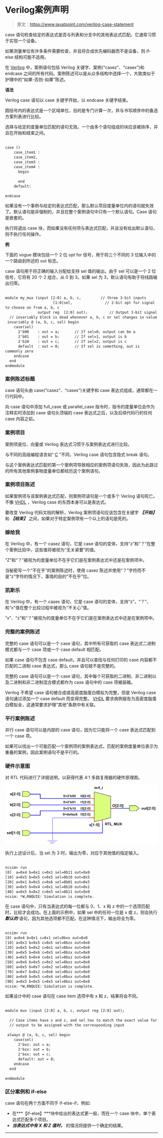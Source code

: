 # Verilog案例声明

> 原文：<https://www.javatpoint.com/verilog-case-statement>

case 语句检查给定的表达式是否与列表和分支中的其他表达式匹配。它通常习惯于实现一个设备。

如果测量单位有许多条件需要检查，并且将合成优先编码器而不是设备，则 if-else 结构可能不适用。

在 [Verilog](https://www.javatpoint.com/verilog) 中，案例语句包括 Verilog 关键字、案例(“casez”、“casex”)和 endcase 之间的所有代码。案例陈述可以是从众多结构中选择一个，大致类似于护理中的“如果-否则-如果”陈述。

**语法**

Verilog case 语句以 case 关键字开始，以 endcase 关键字结束。

圆括号内的表达式是一个区域单位，目的是专门计算一次，并与书写顺序中的备选方案列表进行比较。

选择与给定的度量单位匹配的语句无效。一个由多个语句组成的块应该被排序，并且在开始和结束之间。

```

case ()
	case_item1 : 
	case_item2,
	case_item3 : 
	case_item4 : 	
      begin

      end
	default: 

endcase

```

如果没有一个事例与给定的表达式匹配，那么默认项目度量单位内的语句就失效了。默认语句是非强制的，并且在整个案例语句中只有一个默认语句。Case 语句是嵌套的。

执行将退出 case 块，而如果没有任何项与表达式匹配，并且没有给出默认语句，则不执行任何操作。

**例**

下面的 vogue 模块包括一个 2 位 opt for 信号，用于将三个不同的 3 位输入中的一个路由到所述的 out 标志。

case 语句用于将正确的输入分配给支持 sel 值的输出。由于 sel 可以是一个 2 位信号，它将有 20 个 2 组合，从 0 到 3。如果 sel 为 3，默认语句有助于将线路输出归零。

```

module my_mux (input [2:0] a, b, c, 		// three 3-bit inputs
                      [1:0]sel, 			  // 2-bit opt for signal to choose on from a, b, c
               output reg  [2:0] out); 			// Output 3-bit signal
  // invariably block is dead whenever a, b, c or sel changes in value
 invariably @ (a, b, c, sel) begin
    case(sel)
      2'b00    : out = a; 		// If sel=0, output can be a
      2'b01    : out = b; 		// If sel=1, output is b
      2'b10    : out = c; 		// If sel=2, output is c
      default  : out = 0; 		// If sel is something, out is commonly zero
    endcase
  end
endmodule

```

### 案例陈述标题

case 语句头由 case(“casez”、“casex”)关键字和 case 表达式组成，通常都在一行代码中。

向 case 语句中添加 full_case 或 parallel_case 指令时，指令的度量单位会作为注释实时添加到 case 语句头顶端的 case 表达式之后，以及后续代码行的任何 case 内容之前。

### 案例项目

案例项是位、向量或 Verilog 表达式习惯于与案例表达式进行比较。

与不同的高级编程语言如“ [C](https://www.javatpoint.com/c-programming-language-tutorial) ”不同，Verilog case 语句包含隐式 break 语句。

与这个案例表达式匹配的第一个案例项导致相应的案例项语句失效，因此为此跳过的所有其他案例事物度量单位都经历这个案例语句。

### 案例项目陈述

如果案例项与该案例表达式匹配，则案例项语句是一个或多个 Verilog 语句死亡。不像 [VHDL](https://www.javatpoint.com/vhdl) ，Verilog case 的东西本身可以是表达式。

要改变 Verilog 代码文档的解析，Verilog 案例项语句应该包含在关键字 ***【开始】*** 和 ***【结束】*** 之间，如果对于特定案例项有一个以上的语句是死的。

### 嫁给我

在 Verilog 中，有一个 casez 语句，它是 case 语句的变体，支持“z”和“？”在整个案例比较中，这些值将被视为“无关紧要”的值。

“Z”和“？”被视为的度量单位不在乎它们是在案例表达式中还是在案例项中。

当秘密写一个“不在乎”的案例陈述时，使用 casez 陈述并使用“？”字符而不是“z”字符的情况下，事情的目的“不在乎”位。

### 凯斯乐

在 Verilog 中，有一个 casex 语句，它是 case 语句的变体，支持“z”，“？”、和“x”值在整个比较过程中被视为“不关心”值。

“x”、“z”和“？”被视为的度量单位不在乎它们是在案例表达式中还是在案例项中。

### 完整的案例陈述

完整的 case 语句可以是一个 case 语句，其中所有可获取的 case 表达式二进制模式都与一个 case 项或一个 case default 相匹配。

如果 case 语句不包含 case default，并且可以查找与任何打印的 case 内容都不匹配的二进制 case 表达式，那么 case 语句就不是完整的。

完整的 case 语句可以是一个 case 语句，其中每个可获取的二进制、非二进制以及二进制和非二进制混合模式都作为 case 语句中的 case 项被装箱。

Verilog 不希望 case 语句被合成或高密度脂蛋白模拟为完整，但是 Verilog case 语句通过添加一个 case default 而变得完整。 [VHDL](https://www.javatpoint.com/vhdl-full-form) 要求病例报告为高密度脂蛋白模拟全，这通常要求护理“其他”条款中有关联。

### 平行案例陈述

并行 case 语句可以是内部的 case 语句，因为它只能将一个 case 表达式匹配到一个 case 项。

如果可以找出一个可能匹配一个案例项的案例表达式，匹配的案例度量单位表示为重叠的案例，因此案例语句不是平行的。

### 硬件示意图

对 RTL 代码进行了详细说明，以获得代表 4:1 多路复用器的硬件原理图。

![Verilog Case Statement](img/485233624bf87e2761632b5a7a5ce1d7.png)

执行上述设计后，当 sel 为 3 时，输出为零，对应于其他值的指定输入。

```

ncsim> run
[0]  a=0x4 b=0x1 c=0x1 sel=0b11 out=0x0
[10] a=0x5 b=0x5 c=0x5 sel=0b10 out=0x5
[20] a=0x1 b=0x5 c=0x6 sel=0b01 out=0x5
[30] a=0x5 b=0x4 c=0x1 sel=0b10 out=0x1
[40] a=0x5 b=0x2 c=0x5 sel=0b11 out=0x0
ncsim: *W,RNQUIE: Simulation is complete.

```

在 case 语句中，只有当表达式的每一位都与 0、1、x 和 z 中的一个选项匹配时，比较才会成功。在上面的示例中，如果 sel 中的任何一位是 x 或 z，则会执行 ***默认的*** 语句，因为其他选项都不匹配。在这种情况下，输出将全为零。

```

ncsim> run
[0] a=0x4 b=0x1 c=0x1 sel=0bxx out=0x0
[10] a=0x3 b=0x5 c=0x5 sel=0bzx out=0x0
[20] a=0x5 b=0x2 c=0x1 sel=0bxx out=0x0
[30] a=0x5 b=0x6 c=0x5 sel=0bzx out=0x0
[40] a=0x5 b=0x4 c=0x1 sel=0bxz out=0x0
[50] a=0x6 b=0x5 c=0x2 sel=0bxz out=0x0
[60] a=0x5 b=0x7 c=0x2 sel=0bzx out=0x0
[70] a=0x7 b=0x2 c=0x6 sel=0bzz out=0x0
[80] a=0x0 b=0x5 c=0x4 sel=0bxx out=0x0
[90] a=0x5 b=0x5 c=0x5 sel=0bxz out=0x0
ncsim: *W,RNQUIE: Simulation is complete.

```

如果设计中的 case 语句在 case item 选项中有 x 和 z，结果将会不同。

```

module mux (input [2:0] a, b, c, output reg [2:0] out);

  // Case items have x and z, and sel has to match the exact value for
  // output to be assigned with the corresponding input

 always @ (a, b, c, sel) begin
    case(sel)
      2'bxz: out = a;
      2'bzx: out = b;
      2'bxx: out = c;
      default: out = 0;
    endcase
  end

endmodule

```

### 区分案例和 if-else

case 语句在两个方面不同于 if-else-if，例如:

*   在***【if-else】***块中给出的表达式更一般，而在一个 case 块中，单个表达式匹配多个项目。
*   ***当表达式中有 X 和 Z 值时，*** 的情况将提供一个确定的结果。

* * *